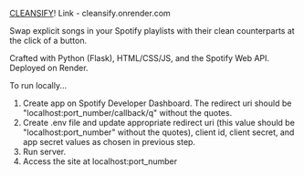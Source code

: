 [CLEANSIFY](cleansify.onrender.com)! 
Link - cleansify.onrender.com

Swap explicit songs in your Spotify playlists with their clean counterparts at the click of a button.

Crafted with Python (Flask), HTML/CSS/JS, and the Spotify Web API. Deployed on Render.

To run locally...
1. Create app on Spotify Developer Dashboard. The redirect uri should be "localhost:port_number/callback/q" without the quotes.
2. Create .env file and update appropriate redirect uri (this value should be "localhost:port_number" without the quotes), client id, client secret, and app secret values as chosen in previous step.
3. Run server.
4. Access the site at localhost:port_number
